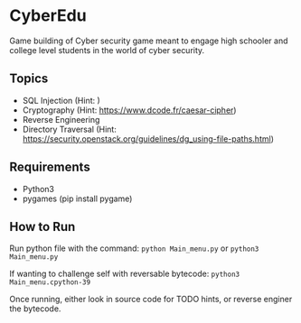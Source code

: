 # CyberEdu
Game building of Cyber security game meant to engage high schooler and college level students in the world of cyber security.

## Topics
- SQL Injection (Hint: )
- Cryptography (Hint: https://www.dcode.fr/caesar-cipher)
- Reverse Engineering 
- Directory Traversal (Hint: https://security.openstack.org/guidelines/dg_using-file-paths.html)

## Requirements
- Python3
- pygames (pip install pygame)

## How to Run
Run python file with the command:
`python Main_menu.py` or `python3 Main_menu.py`

If wanting to challenge self with reversable bytecode:
`python3 Main_menu.cpython-39`

Once running, either look in source code for TODO hints, or reverse enginer the bytecode.
